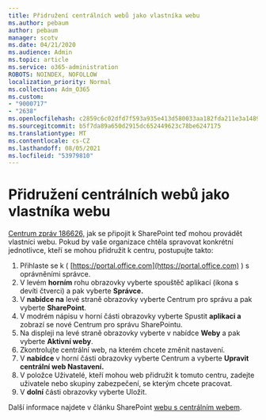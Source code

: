 ```yaml
---
title: Přidružení centrálních webů jako vlastníka webu
ms.author: pebaum
author: pebaum
manager: scotv
ms.date: 04/21/2020
ms.audience: Admin
ms.topic: article
ms.service: o365-administration
ROBOTS: NOINDEX, NOFOLLOW
localization_priority: Normal
ms.collection: Adm_O365
ms.custom:
- "9000717"
- "2638"
ms.openlocfilehash: c2859c6c02dfd7f593a935e413d580033aa182fda211e3a1489b43fddc067c6c
ms.sourcegitcommit: b5f7da89a650d2915dc652449623c78be6247175
ms.translationtype: MT
ms.contentlocale: cs-CZ
ms.lasthandoff: 08/05/2021
ms.locfileid: "53979810"
---
```

# <a name="associate-hub-sites-as-site-owner"></a>Přidružení centrálních webů jako vlastníka webu

[Centrum zpráv 186626,](https://admin.microsoft.com/Adminportal/Home?source=applauncher#/MessageCenter?id=MC186626) jak se připojit k SharePoint teď mohou provádět vlastníci webu. Pokud by vaše organizace chtěla spravovat konkrétní jednotlivce, kteří se mohou přidružit k centru, postupujte takto: 

1. Přihlaste se k ( [https://portal.office.com](https://portal.office.com) ) s oprávněními správce.
2. V levém **horním** rohu obrazovky vyberte spouštěč aplikací (ikona s devíti čtverci) a pak vyberte **Správce.**
3. V **nabídce na** levé straně obrazovky vyberte Centrum pro správu a pak vyberte **SharePoint**.
4. V modrém nápisu v horní části obrazovky vyberte Spustit **aplikaci a** zobrazí se nové Centrum pro správu SharePointu.
5. Na displeji na levé straně obrazovky vyberte v nabídce **Weby** a pak vyberte **Aktivní weby**.
6. Zkontrolujte centrální web, na kterém chcete změnit nastavení.
7. V **nabídce** v horní části obrazovky vyberte Centrum a vyberte **Upravit centrální web Nastavení.**
8. V položce Uživatelé, kteří mohou web přidružit k tomuto centru, zadejte uživatele nebo skupiny zabezpečení, se kterým chcete pracovat.
9. V **dolní** části obrazovky vyberte Uložit.

Další informace najdete v článku SharePoint [webu s centrálním webem](https://support.office.com/article/associate-a-sharepoint-site-with-a-hub-site-ae0009fd-af04-4d3d-917d-88edb43efc05). 
